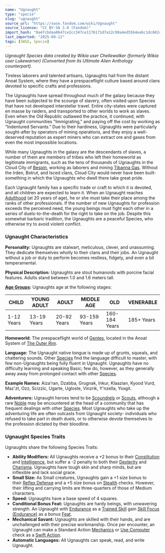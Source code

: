 ```yaml
---
name: "Ugnaught"
type: "specie"
slug: "ugnaught"
source_url: "https://swse.fandom.com/wiki/Ugnaught"
source_license: "CC BY-SA 3.0 (Fandom)"
import_hash: "8a47cbdaa0647ce2cc347ce1176171d7a12c98a4ed55b4eabc1dc682ca2a245e"
last_imported: "2025-09-12"
tags: [SWSE, Specie]
---
```

*Ugnaught Species data created by Wikia user Chellewalker (formerly Wikia user Lukewarner) (Converted from its Ultimate Alien Anthology counterpart).*

Tireless laborers and talented artisans, Ugnaughts hail from the distant Anoat System, where they have a prespaceflight culture based around clans devoted to specific crafts and professions.

The Ugnaughts have spread throughout much of the galaxy because they have been subjected to the scourge of slavery, often visited upon Species that have not developed interstellar travel. Entire city-states were captured en masse by raiders, and transported to other worlds to work as slaves. Even when the Old Republic outlawed the practice, it continued, with Ugnaught communities "Immigrating," and paying off the cost by working as "Indentured Servants." Due to their hardiness, Ugnaughts were particularly sought-after by operators of mining operations, and they enjoy a well-deserved reputation as expert miners who can extract ore and gases from even the most impossible locations.

While many Ugnaughts in the galaxy are the descendants of slaves, a number of them are members of tribes who left their homeworld as legitimate immigrants, such as the tens of thousands of Ugnaughts in the Cloud City of [Bespin](https://swse.fandom.com/wiki/Bespin), working as laborers and mining [Tibanna Gas](https://swse.fandom.com/wiki/Tibanna_Gas). Without the Irden, Botrut, and Isced clans, Cloud City would never have been built- something in which the Ugnaughts who dwell there take great pride.

Each Ugnaught family has a specific trade or craft to which it is devoted, and all children are expected to learn it. When an Ugnaught reaches [Adulthood](https://swse.fandom.com/wiki/Adulthood) (at 20 years of age), he or she must take their place among the ranks of other professionals. If the number of new Ugnaughts for profession exceeds the perceived need, the young beings must fight each other in a series of duels-to-the-death for the right to take on the job. Despite this somewhat barbaric tradition, the Ugnaughts are a peaceful Species, who otherwise try to avoid violent conflict.

### Ugnaught Characteristics
**Personality:** Ugnaughts are stalwart, meticulous, clever, and unassuming. They dedicate themselves wholly to their clans and their jobs. An Ugnaught without a job or duty to perform becomes restless, fidgety, and even a bit temperamental.

**Physical Description:** Ugnaughts are stout humanoids with porcine facial features. Adults stand between 1.0 and 1.6 meters tall.

**[Age Groups](https://swse.fandom.com/wiki/Age_Groups):** Ugnaughts age at the following stages:

| CHILD | YOUNG ADULT | ADULT | MIDDLE AGE | OLD | VENERABLE |
| --- | --- | --- | --- | --- | --- |
| 1-12 Years | 13-19 Years | 20-92 Years | 93-159 Years | 160-184 Years | 185+ Years |

**Homeworld:** The prespaceflight world of [Gentes](https://swse.fandom.com/wiki/Gentes), located in the Anoat System of [The Outer Rim](https://swse.fandom.com/wiki/The_Outer_Rim).

**Language:** The Ugnaught native tongue is made up of grunts, squeals, and chattering sounds. Other [Species](https://swse.fandom.com/wiki/Species) find the language difficult to master, with few non-Ugnaughts being fully fluent in Ugnaught. Ugnaughts have no difficulty learning and speaking Basic; few do, however, as they generally away away from prolonged contact with other [Species](https://swse.fandom.com/wiki/Species).

**Example Names:** Aiza'ran, Dzabba, Grugnak, Inkur, Klaazian, Kyood Vurd, Maz'zt, Ozz, Scizzic, Ugarte, Ugloste, Vinzrik, Y'nzella, Yoxgit.

**Adventurers:** Ugnaught heroes tend to be [Scoundrels](https://swse.fandom.com/wiki/Scoundrels) or [Scouts](https://swse.fandom.com/wiki/Scouts), although a rare [Noble](https://swse.fandom.com/wiki/Noble) may be encountered at the head of a community that has frequent dealings with other [Species](https://swse.fandom.com/wiki/Species). Most Ugnaughts who take up the adventuring life are often outcasts from Ugnaught society- individuals who refused to take part in death duels, or to otherwise devote themselves to the profession dictated by their bloodline.
### Ugnaught Species Traits
Ugnaughts share the following Species Traits:
- **Ability Modifiers:** All Ugnaughts receive a +2 bonus to their [Constitution](https://swse.fandom.com/wiki/Constitution) and [Intelligence](https://swse.fandom.com/wiki/Intelligence), but suffer a -2 penalty to both their [Dexterity](https://swse.fandom.com/wiki/Dexterity) and [Charisma](https://swse.fandom.com/wiki/Charisma). Ugnaughts have tough skin and sharp minds, but are inflexible and lack social grace.
- **Small Size:** As Small creatures, Ugnaughts gain a +1 size bonus to their [Reflex Defense](https://swse.fandom.com/wiki/Reflex_Defense) and a +5 size bonus on [Stealth](https://swse.fandom.com/wiki/Stealth) checks. However, their lifting and carrying limits are three-quarters of those of Medium characters.
- **Speed:** Ugnaughts have a base speed of 4 squares.
- **Conditional Bonus Feat:** Ugnaughts are hardy beings, with unwavering strength. An Ugnaught with [Endurance](https://swse.fandom.com/wiki/Endurance) as a [Trained Skill](https://swse.fandom.com/wiki/Trained_Skill) gain [Skill Focus (Endurance)](https://swse.fandom.com/wiki/Skill_Focus_(Endurance)) as a bonus [Feat](https://swse.fandom.com/wiki/Feat).
- **Mechanical Savant:** Ugnaughts are skilled with their hands, and are unchallenged with their precise workmanship. Once per encounter, an Ugnaught can make a Standard Action [Mechanics](https://swse.fandom.com/wiki/Mechanics) or [Use Computer](https://swse.fandom.com/wiki/Use_Computer) check as a [Swift Action](https://swse.fandom.com/wiki/Swift_Action).
- **Automatic Languages:** All Ugnaughts can speak, read, and write Ugnaught.